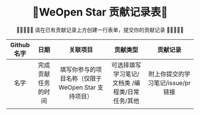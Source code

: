<h1 align="center">🌟WeOpen Star 贡献记录表🌟</h1>

<p align="center">
🙋🏻‍♀️🙋🏻 请在已有贡献记录上方创建一行表单，提交你的贡献记录 🙆🏻‍♀️🙆🏻
</p>

| Github名字| 日期 | 关联项目 | 贡献类型 | 贡献记录 |
| :----:| :----: | :----: | :----: | :----: |
| 名字| 完成贡献任务的时间 | 填写你参与的项目名称（仅限于 WeOpen Star 支持项目） |可选择填写学习笔记/ 文档类 /编程类/日常任务/其他|附上你提交的学习笔记/issue/pr 链接|
||||||
